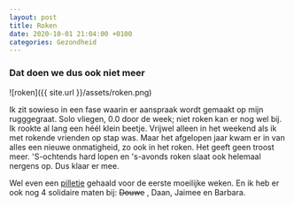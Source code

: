 ```yaml
---
layout: post
title: Roken
date: 2020-10-01 21:04:00 +0100
categories: Gezondheid
---
```


### Dat doen we dus ook niet meer

![roken]({{ site.url }}/assets/roken.png)  

Ik zit sowieso in een fase waarin er aanspraak wordt gemaakt op mijn rugggegraat. Solo vliegen,
0.0 door de week; niet roken kan er nog wel bij.
Ik rookte al lang een héél klein beetje. Vrijwel alleen in het weekend als ik met rokende vrienden op stap was.
Maar het afgelopen jaar kwam er in van alles een nieuwe onmatigheid, zo ook in het roken. Het geeft geen troost meer. 'S-ochtends hard lopen en 's-avonds roken slaat ook helemaal nergens op. Dus klaar er mee.

Wel even een [pilletje](https://www.farmacotherapeutischkompas.nl/bladeren/preparaatteksten/v/varenicline) gehaald voor de eerste moeilijke weken. En ik heb er ook nog 4 solidaire maten bij: ~~Douwe~~ , Daan, Jaimee en Barbara.

<script>
/*
Count up from any date script-
By JavaScript Kit (www.javascriptkit.com)
Over 200+ free scripts here!
*/

var montharray=new Array("Jan","Feb","Mar","Apr","May","Jun","Jul","Aug","Sep","Oct","Nov","Dec")

function countup(yr,m,d){
var today=new Date()
var todayy=today.getYear()
if (todayy < 1000)
todayy+=1900
var todaym=today.getMonth()
var todayd=today.getDate()
var todaystring=montharray[todaym]+" "+todayd+", "+todayy
var paststring=montharray[m-1]+" "+d+", "+yr
var difference=(Math.round((Date.parse(todaystring)-Date.parse(paststring))/(24*60*60*1000))*1)
difference+=" dagen"
document.write("En dat gaat nu "+difference+" goed !")
}
//enter the count up date using the format year/month/day
countup(2020,10,01)
</script>
